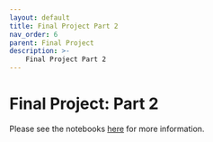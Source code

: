 ```yaml
---
layout: default
title: Final Project Part 2
nav_order: 6
parent: Final Project
description: >-
    Final Project Part 2
---
```


# Final Project: Part 2

Please see the notebooks [here](https://datahub.berkeley.edu/hub/user-redirect/git-pull?repo=https%3A%2F%2Fgithub.com%2FCodebreakingAtCal%2FCodebreakingLabs&urlpath=tree%2FCodebreakingLabs%2FFinal_Project%2FPart_2&branch=master) for more information.